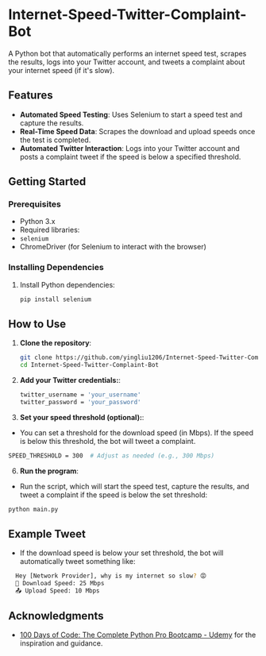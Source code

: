 # Internet-Speed-Twitter-Complaint-Bot

A Python bot that automatically performs an internet speed test, scrapes the results, logs into your Twitter account, and tweets a complaint about your internet speed (if it's slow).

## Features

- **Automated Speed Testing**: Uses Selenium to start a speed test and capture the results.
- **Real-Time Speed Data**: Scrapes the download and upload speeds once the test is completed.
- **Automated Twitter Interaction**: Logs into your Twitter account and posts a complaint tweet if the speed is below a specified threshold.

## Getting Started

### Prerequisites

- Python 3.x
- Required libraries:
- `selenium`
- ChromeDriver (for Selenium to interact with the browser)

### Installing Dependencies

1. Install Python dependencies:


   ```bash
   pip install selenium
   ```
## How to Use

1. **Clone the repository**:
   ```bash
   git clone https://github.com/yingliu1206/Internet-Speed-Twitter-Complaint-Bot.git
   cd Internet-Speed-Twitter-Complaint-Bot
   ```
   
2. **Add your Twitter credentials:**:
   ```bash
   twitter_username = 'your_username'
   twitter_password = 'your_password'
   ```

4. **Set your speed threshold (optional):**:
  - You can set a threshold for the download speed (in Mbps). If the speed is below this threshold, the bot will tweet a complaint.

   ```bash
   SPEED_THRESHOLD = 300  # Adjust as needed (e.g., 300 Mbps)
   ```
     
6. **Run the program**:
  - Run the script, which will start the speed test, capture the results, and tweet a complaint if the speed is below the set threshold:

   ```bash
   python main.py
   ```

## Example Tweet
  - If the download speed is below your set threshold, the bot will automatically tweet something like:

```bash
  Hey [Network Provider], why is my internet so slow? 😡
  📶 Download Speed: 25 Mbps
  📤 Upload Speed: 10 Mbps
```
   
## Acknowledgments
- [100 Days of Code: The Complete Python Pro Bootcamp - Udemy](https://www.udemy.com/course/100-days-of-code) for the inspiration and guidance.
